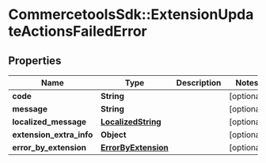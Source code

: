 # CommercetoolsSdk::ExtensionUpdateActionsFailedError

## Properties
Name | Type | Description | Notes
------------ | ------------- | ------------- | -------------
**code** | **String** |  | [optional] 
**message** | **String** |  | [optional] 
**localized_message** | [**LocalizedString**](LocalizedString.md) |  | [optional] 
**extension_extra_info** | **Object** |  | [optional] 
**error_by_extension** | [**ErrorByExtension**](ErrorByExtension.md) |  | [optional] 

